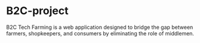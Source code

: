 # B2C-project
B2C Tech Farming is a web application designed to bridge the gap between farmers, shopkeepers, and consumers by eliminating the role of middlemen. 
